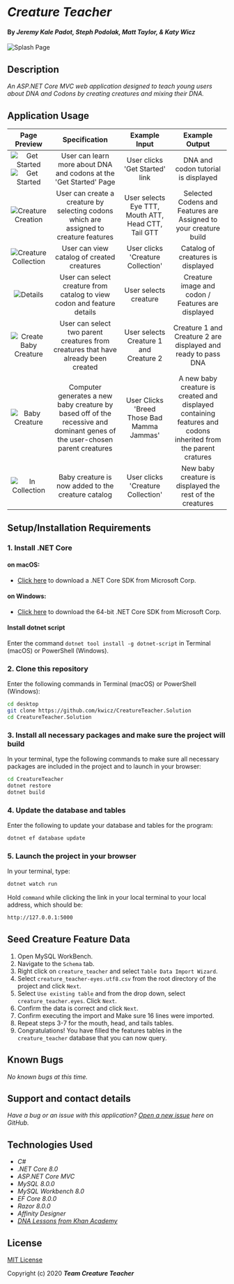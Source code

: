 # _Creature Teacher_

#### By _**Jeremy Kale Padot, Steph Podolak, Matt Taylor, & Katy Wicz**_

![Splash Page](CreatureTeacher/wwwroot/img/projectWalkthrough/preview.png)

## Description

_An ASP.NET Core MVC web application designed to teach young users about DNA and Codons by creating creatures and mixing their DNA._

## Application Usage

|                                                                    Page Preview                                                                     |                                                        Specification                                                        |                    Example Input                    |                                                 Example Output                                                 |
| :-------------------------------------------------------------------------------------------------------------------------------------------------: | :-------------------------------------------------------------------------------------------------------------------------: | :-------------------------------------------------: | :------------------------------------------------------------------------------------------------------------: |
| ![Get Started](CreatureTeacher/wwwroot/img/projectWalkthrough/learn1.png) ![Get Started](CreatureTeacher/wwwroot/img/projectWalkthrough/learn2.png) |                             User can learn more about DNA and codons at the 'Get Started' Page                              |           User clicks 'Get Started' link            |                                      DNA and codon tutorial is displayed                                       |
|                               ![Creature Creation](CreatureTeacher/wwwroot/img/projectWalkthrough/buildCreature.png)                                |                   User can create a creature by selecting codons which are assigned to creature features                    | User selects Eye TTT, Mouth ATT, Head CTT, Tail GTT |                        Selected Codens and Features are Assigned to your creature build                        |
|                            ![Creature Collection](CreatureTeacher/wwwroot/img/projectWalkthrough/creatureCollection.png)                            |                                         User can view catalog of created creatures                                          |          User clicks 'Creature Collection'          |                                       Catalog of creatures is displayed                                        |
|                                       ![Details](CreatureTeacher/wwwroot/img/projectWalkthrough/details.png)                                        |                           User can select creature from catalog to view codon and feature details                           |                User selects creature                |                               Creature image and codon / Features are displayed                                |
|                             ![Create Baby Creature](CreatureTeacher/wwwroot/img/projectWalkthrough/parentCreatures.png)                             |                     User can select two parent creatures from creatures that have already been created                      |       User selects Creature 1 and Creature 2        |                         Creature 1 and Creature 2 are displayed and ready to pass DNA                          |
|                                  ![Baby Creature](CreatureTeacher/wwwroot/img/projectWalkthrough/newCreature.png)                                   | Computer generates a new baby creature by based off of the recessive and dominant genes of the user-chosen parent creatures |     User Clicks 'Breed Those Bad Mamma Jammas'      | A new baby creature is created and displayed containing features and codons inherited from the parent cratures |
|                                      ![In Collection](CreatureTeacher/wwwroot/img/projectWalkthrough/born.png)                                      |                                     Baby creature is now added to the creature catalog                                      |          User clicks 'Creature Collection'          |                            New baby creature is displayed the rest of the creatures                            |

## Setup/Installation Requirements

### 1. Install .NET Core

#### on macOS:

- [Click here](https://dotnet.microsoft.com/download/thank-you/dotnet-sdk-2.2.106-macos-x64-installer) to download a .NET Core SDK from Microsoft Corp.

#### on Windows:

- [Click here](https://dotnet.microsoft.com/download/thank-you/dotnet-sdk-2.2.203-windows-x64-installer) to download the 64-bit .NET Core SDK from Microsoft Corp.

#### Install dotnet script

Enter the command `dotnet tool install -g dotnet-script` in Terminal (macOS) or PowerShell (Windows).

### 2. Clone this repository

Enter the following commands in Terminal (macOS) or PowerShell (Windows):

```sh
cd desktop
git clone https://github.com/kwicz/CreatureTeacher.Solution
cd CreatureTeacher.Solution
```

### 3. Install all necessary packages and make sure the project will build

In your terminal, type the following commands to make sure all necessary packages are included in the project and to launch in your browser:

```sh
cd CreatureTeacher
dotnet restore
dotnet build
```

### 4. Update the database and tables

Enter the following to update your database and tables for the program:

```sh
dotnet ef database update
```

### 5. Launch the project in your browser

In your terminal, type:

```sh
dotnet watch run
```

Hold `command` while clicking the link in your local terminal to your local address, which should be:

```sh
http://127.0.0.1:5000
```

## Seed Creature Feature Data

1. Open MySQL WorkBench.
2. Navigate to the `Schema` tab.
3. Right click on `creature_teacher` and select `Table Data Import Wizard`.
4. Select `creature_teacher-eyes.utf8.csv` from the root directory of the project and click `Next`.
5. Select `Use existing table` and from the drop down, select `creature_teacher.eyes`. Click `Next`.
6. Confirm the data is correct and click `Next`.
7. Confirm executing the import and Make sure 16 lines were imported.
8. Repeat steps 3-7 for the mouth, head, and tails tables.
9. Congratulations! You have filled the features tables in the `creature_teacher` database that you can now query.

## Known Bugs

_No known bugs at this time._

## Support and contact details

_Have a bug or an issue with this application? [Open a new issue](https://github.com/kwicz/CreatureTeacher.Solution/issues) here on GitHub._

## Technologies Used

- _C#_
- _.NET Core 8.0_
- _ASP.NET Core MVC_
- _MySQL 8.0.0_
- _MySQL Workbench 8.0_
- _EF Core 8.0.0_
- _Razor 8.0.0_
- _Affinity Designer_
- _[DNA Lessons from Khan Academy](https://www.khanacademy.org/science/biology/gene-expression-central-dogma/central-dogma-transcription/a/the-genetic-code-discovery-and-properties)_

## License

[MIT License](https://choosealicense.com/licenses/mit/)

Copyright (c) 2020 **_Team Creature Teacher_**
